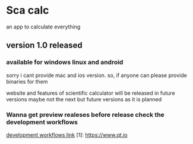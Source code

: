 # Sca calc
an app to calculate everything


## version 1.0 released


### available for windows linux and android
sorry i cant provide mac and ios version.
so, if anyone can please provide binaries for them

website and features of scientific calculator will be released in future versions
maybe not the next but future versions as it is planned

### Wanna get preview realeses before release check the development workflows
[development workflows link](https://app.circleci.com/pipelines/github/sca255/calcboxed)
[1]: https://www.qt.io
